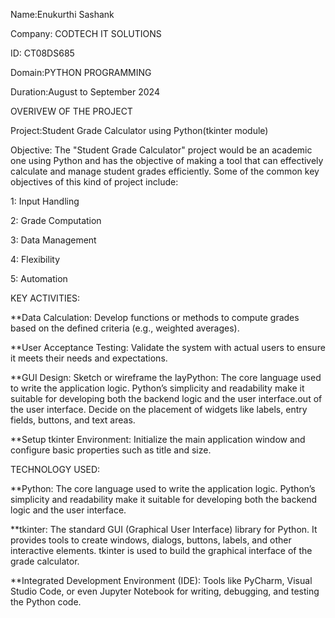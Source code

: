Name:Enukurthi Sashank

Company: CODTECH IT SOLUTIONS

ID: CT08DS685

Domain:PYTHON PROGRAMMING

Duration:August to September 2024


OVERIVEW OF THE PROJECT


Project:Student Grade Calculator using Python(tkinter module)

Objective:
  The "Student Grade Calculator" project would be an academic one using Python and has the objective of making a tool that can effectively calculate and manage student grades efficiently. Some of the common key objectives of this kind of project include:
 
  1: Input Handling
  
  2: Grade Computation
  
  3: Data Management
  
  4: Flexibility
  
  5: Automation
  

KEY ACTIVITIES:

**Data Calculation: Develop functions or methods to compute grades based on the defined criteria (e.g., weighted averages).

**User Acceptance Testing: Validate the system with actual users to ensure it meets their needs and expectations.

**GUI Design: Sketch or wireframe the layPython: The core language used to write the application logic. Python’s simplicity and readability make it suitable for developing both the backend logic and the user interface.out of the user interface. Decide on the placement of widgets like labels, entry fields,   buttons, and text areas.

**Setup tkinter Environment: Initialize the main application window and configure basic properties such as title and size.

TECHNOLOGY USED:

**Python: The core language used to write the application logic. Python’s simplicity and readability make it suitable for developing both the backend logic and the user interface.

**tkinter: The standard GUI (Graphical User Interface) library for Python. It provides tools to create windows, dialogs, buttons, labels, and other interactive elements. tkinter is used to build the graphical interface of the grade calculator.

**Integrated Development Environment (IDE): Tools like PyCharm, Visual Studio Code, or even Jupyter Notebook for writing, debugging, and testing the Python code.
